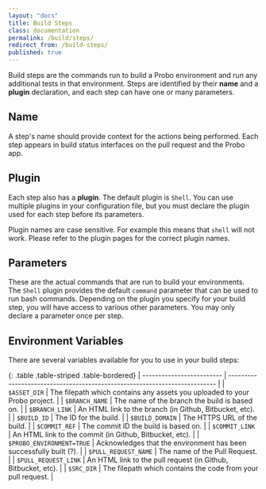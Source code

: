 ```yaml
---
layout: "docs"
title: Build Steps
class: documentation
permalink: /build/steps/
redirect_from: /build-steps/
published: true
---
```

Build steps are the commands run to build a Probo environment and run any additional tests in that environment. Steps are identified by their **name** and a **plugin** declaration, and each step can have one or many parameters.

## Name

A step's name should provide context for the actions being performed. Each step appears in build status interfaces on the pull request and the Probo app.

## Plugin

Each step also has a **plugin**. The default plugin is `Shell`. You can use multiple plugins in your configuration file, but you must declare the plugin used for each step before its parameters.

Plugin names are case sensitive. For example this means that `shell` will not work. Please refer to the plugin pages for the correct plugin names.

## Parameters

These are the actual commands that are run to build your environments. The `Shell` plugin provides the default `command` parameter that can be used to run bash commands. Depending on the plugin you specify for your build step, you will have access to various other parameters. You may only declare a parameter once per step.

## Environment Variables

There are several variables available for you to use in your build steps:

{: .table .table-striped .table-bordered}
| ------------------------- | -------------------------------------------------------------------------- |
| `$ASSET_DIR`              | The filepath which contains any assets you uploaded to your Probo project. |
| `$BRANCH_NAME`            | The name of the branch the build is based on.                              |
| `$BRANCH_LINK`            | An HTML link to the branch (in Github, Bitbucket, etc).                    |
| `$BUILD_ID`               | The ID for the build.                                                      |
| `$BUILD_DOMAIN`           | The HTTPS URL of the build.                                                |
| `$COMMIT_REF`             | The commit ID the build is based on.                                       |
| `$COMMIT_LINK`            | An HTML link to the commit (in Github, Bitbucket, etc).                    |
| `$PROBO_ENVIRONMENT=TRUE` | Acknowledges that the environment has been successfully built (?).         |
| `$PULL_REQUEST_NAME`      | The name of the Pull Request.                                              |
| `$PULL_REQUEST_LINK`      | An HTML link to the pull request (in Github, Bitbucket, etc).              |
| `$SRC_DIR`                | The filepath which contains the code from your pull request.               |
